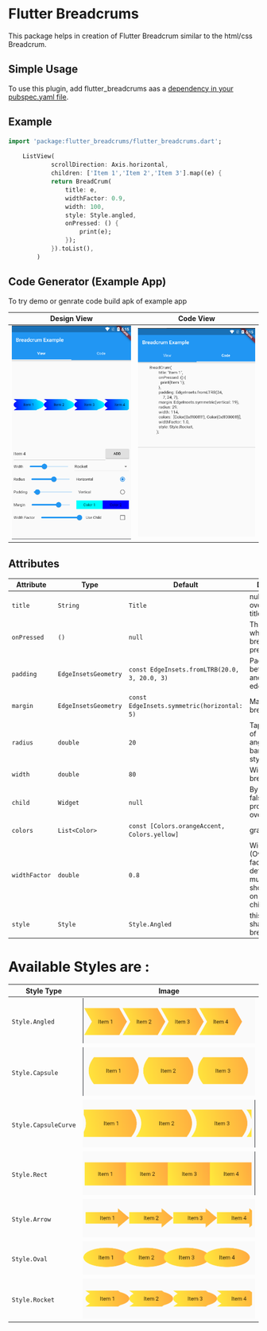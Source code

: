 # Flutter Breadcrums 

This package helps in creation of Flutter Breadcrum similar to the html/css Breadcrum.

## Simple Usage

To use this plugin, add flutter_breadcrums aas a [dependency in your pubspec.yaml file](https://flutter.io/platform-plugins/).

## Example 

```dart
import 'package:flutter_breadcrums/flutter_breadcrums.dart';
```

```dart
    ListView(
            scrollDirection: Axis.horizontal,
            children: ['Item 1','Item 2','Item 3'].map((e) {
            return BreadCrum(
                title: e,
                widthFactor: 0.9,
                width: 100,
                style: Style.angled,
                onPressed: () {
                    print(e);
                });
            }).toList(),
        )
```

## Code Generator (Example App)

To try demo or genrate code build apk of example app

| Design View | Code View |
|-|-|
| ![Design](https://raw.githubusercontent.com/flutteruix/flutter_breadcrums/master/images/design.png)| ![Code](https://raw.githubusercontent.com/flutteruix/flutter_breadcrums/master/images/code.png)

## Attributes 

| Attribute | Type   | Default  | Description  |
|-----------|--------|----------|--------------|
| `title`            | `String`                   | `Title`                                      | null child will overwrite by title
| `onPressed`        | `()`                       | `null`                                       | This will trigger when breadcrum is pressed  
| `padding`          | `EdgeInsetsGeometry`       | `const EdgeInsets.fromLTRB(20.0, 3, 20.0, 3)`| Padding between child and breadcrum edge
| `margin`           | `EdgeInsetsGeometry`       | `const EdgeInsets.symmetric(horizontal: 5)`  | Margin ardound breadcrum
|`radius`            |`double`                    | `20`                                         | Tapering width of angled,circle,etc bareadcrum style 
|`width`             |`double`                    | `80`                                         | Width of the breadcrum
|`child`             |`Widget`                    | `null`                                       | By default it is false, if provided it will overwrite title
|`colors`            |`List<Color>`               | `const [Colors.orangeAccent, Colors.yellow]` | gradient colors 
|`widthFactor`       |`double`                    | `0.8`                                        | Widthfactor (Overlapping factor) is defined how much part should overlap on previous child 
|`style`             |`Style`                     |`Style.Angled`                                  | this defines the shape of breadcrum

# Available Styles are : 

| Style Type | Image |
|----|----|
| `Style.Angled` | ![Angled](https://raw.githubusercontent.com/flutteruix/flutter_breadcrums/master/images/angled.png) |
| `Style.Capsule` | ![Capsule](https://raw.githubusercontent.com/flutteruix/flutter_breadcrums/master/images/capsule.png) |
| `Style.CapsuleCurve` | ![Capsule Curved](https://raw.githubusercontent.com/flutteruix/flutter_breadcrums/master/images/capsule_curved.png) |
| `Style.Rect` | ![rect](https://raw.githubusercontent.com/flutteruix/flutter_breadcrums/master/images/rect.png) |
| `Style.Arrow` | ![arrow](https://raw.githubusercontent.com/flutteruix/flutter_breadcrums/master/images/arrow.png) |
| `Style.Oval` | ![oval](https://raw.githubusercontent.com/flutteruix/flutter_breadcrums/master/images/oval.png) |
| `Style.Rocket` | ![Rocket](https://raw.githubusercontent.com/flutteruix/flutter_breadcrums/master/images/rocket.png) |
